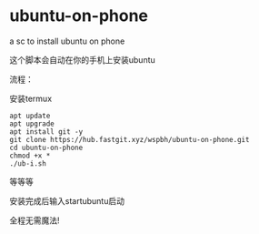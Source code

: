 # ubuntu-on-phone
a sc to install ubuntu on phone

这个脚本会自动在你的手机上安装ubuntu




流程：

安装termux
```
apt update
apt upgrade
apt install git -y
git clone https://hub.fastgit.xyz/wspbh/ubuntu-on-phone.git
cd ubuntu-on-phone
chmod +x *
./ub-i.sh
```
等等等


安装完成后输入startubuntu启动


全程无需魔法!
